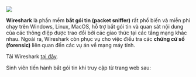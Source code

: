 
```insta-toc
```


![](https://upload.wikimedia.org/wikipedia/commons/thumb/b/b9/Wireshark_Logo.svg/398px-Wireshark_Logo.svg.png)

**Wireshark** là phần mềm **bắt gói tin (packet sniffer)** rất phổ biến và miễn phí chạy trên Windows, Linux, MacOS, hỗ trợ bắt gói tin và quan sát nội dung của các thông điệp được trao đổi bởi các giao thức tại các tầng mạng khác nhau. Ngoài ra, Wireshark còn phục vụ cho việc điều tra các **chứng cứ số (forensic)** liên quan đến các vụ án về mạng máy tính.

Tải Wireshark [tại đây](https://www.wireshark.org/download.html).

Sinh viên tiến hành bắt gói tin khi truy cập từ trang web sau:


















